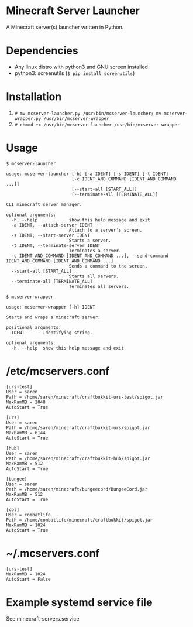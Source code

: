 Minecraft Server Launcher
=========================

A Minecraft server(s) launcher written in Python.

Dependencies
=========================
- Any linux distro with python3 and GNU screen installed
- python3: screenutils (`$ pip install screenutils`)

Installation
=========================
1. `# mv mcserver-launcher.py /usr/bin/mcserver-launcher; mv mcserver-wrapper.py /usr/bin/mcserver-wrapper`
2. `# chmod +x /usr/bin/mcserver-launcher /usr/bin/mcserver-wrapper`

Usage
=========================
`$ mcserver-launcher`
```
usage: mcserver-launcher [-h] [-a IDENT] [-s IDENT] [-t IDENT]
                         [-c IDENT_AND_COMMAND [IDENT_AND_COMMAND ...]]
                         [--start-all [START_ALL]]
                         [--terminate-all [TERMINATE_ALL]]

CLI minecraft server manager.

optional arguments:
  -h, --help            show this help message and exit
  -a IDENT, --attach-server IDENT
                        Attach to a server's screen.
  -s IDENT, --start-server IDENT
                        Starts a server.
  -t IDENT, --terminate-server IDENT
                        Terminates a server.
  -c IDENT_AND_COMMAND [IDENT_AND_COMMAND ...], --send-command IDENT_AND_COMMAND [IDENT_AND_COMMAND ...]
                        Sends a command to the screen.
  --start-all [START_ALL]
                        Starts all servers.
  --terminate-all [TERMINATE_ALL]
                        Terminates all servers.

```
`$ mcserver-wrapper`
```
usage: mcserver-wrapper [-h] IDENT

Starts and wraps a minecraft server.

positional arguments:
  IDENT       Identifying string.

optional arguments:
  -h, --help  show this help message and exit
```

/etc/mcservers.conf
=========================
```
[urs-test]
User = saren
Path = /home/saren/minecraft/craftbukkit-urs-test/spigot.jar
MaxRamMB = 2048
AutoStart = True

[urs]
User = saren
Path = /home/saren/minecraft/craftbukkit-urs/spigot.jar
MaxRamMB = 6144
AutoStart = True

[hub]
User = saren
Path = /home/saren/minecraft/craftbukkit-hub/spigot.jar
MaxRamMB = 512
AutoStart = True

[bungee]
User = saren
Path = /home/saren/minecraft/bungeecord/BungeeCord.jar
MaxRamMB = 512
AutoStart = True

[cbl]
User = combatlife
Path = /home/combatlife/minecraft/craftbukkit/spigot.jar
MaxRamMB = 1024
AutoStart = True
```

~/.mcservers.conf
=========================
```
[urs-test]
MaxRamMB = 1024
AutoStart = False
```

Example systemd service file
=========================
See minecraft-servers.service
